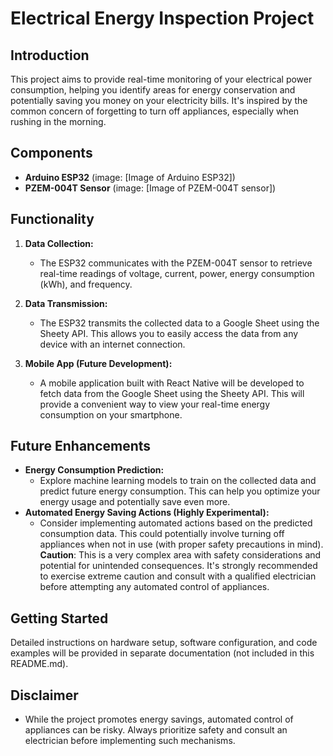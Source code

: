 # Electrical Energy Inspection Project

## Introduction

This project aims to provide real-time monitoring of your electrical power consumption, helping you identify areas for energy conservation and potentially saving you money on your electricity bills.  It's inspired by the common concern of forgetting to turn off appliances, especially when rushing in the morning.

## Components

* **Arduino ESP32** (image: [Image of Arduino ESP32])
* **PZEM-004T Sensor** (image: [Image of PZEM-004T sensor])

## Functionality

1. **Data Collection:**
   - The ESP32 communicates with the PZEM-004T sensor to retrieve real-time readings of voltage, current, power, energy consumption (kWh), and frequency.

2. **Data Transmission:**
   - The ESP32 transmits the collected data to a Google Sheet using the Sheety API. This allows you to easily access the data from any device with an internet connection.

3. **Mobile App (Future Development):**
   - A mobile application built with React Native will be developed to fetch data from the Google Sheet using the Sheety API. This will provide a convenient way to view your real-time energy consumption on your smartphone.

## Future Enhancements

* **Energy Consumption Prediction:**
   - Explore machine learning models to train on the collected data and predict future energy consumption. This can help you optimize your energy usage and potentially save even more.
* **Automated Energy Saving Actions (Highly Experimental):**
   - Consider implementing automated actions based on the predicted consumption data. This could potentially involve turning off appliances when not in use (with proper safety precautions in mind).  **Caution**: This is a very complex area with safety considerations and potential for unintended consequences. It's strongly recommended to exercise extreme caution and consult with a qualified electrician before attempting any automated control of appliances. 

## Getting Started

Detailed instructions on hardware setup, software configuration, and code examples will be provided in separate documentation (not included in this README.md).

## Disclaimer

- While the project promotes energy savings, automated control of appliances can be risky. Always prioritize safety and consult an electrician before implementing such mechanisms.
